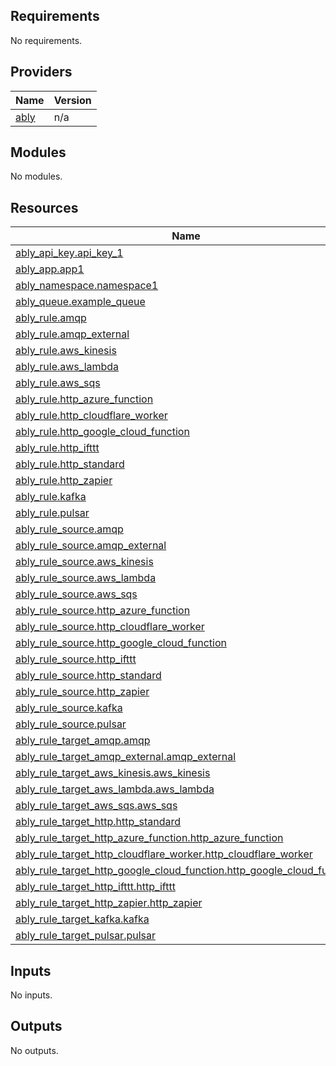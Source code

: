 ## Requirements

No requirements.

## Providers

| Name | Version |
|------|---------|
| <a name="provider_ably"></a> [ably](#provider\_ably) | n/a |

## Modules

No modules.

## Resources

| Name | Type |
|------|------|
| [ably_api_key.api_key_1](https://registry.terraform.io/providers/hashicorp/ably/latest/docs/resources/api_key) | resource |
| [ably_app.app1](https://registry.terraform.io/providers/hashicorp/ably/latest/docs/resources/app) | resource |
| [ably_namespace.namespace1](https://registry.terraform.io/providers/hashicorp/ably/latest/docs/resources/namespace) | resource |
| [ably_queue.example_queue](https://registry.terraform.io/providers/hashicorp/ably/latest/docs/resources/queue) | resource |
| [ably_rule.amqp](https://registry.terraform.io/providers/hashicorp/ably/latest/docs/resources/rule) | resource |
| [ably_rule.amqp_external](https://registry.terraform.io/providers/hashicorp/ably/latest/docs/resources/rule) | resource |
| [ably_rule.aws_kinesis](https://registry.terraform.io/providers/hashicorp/ably/latest/docs/resources/rule) | resource |
| [ably_rule.aws_lambda](https://registry.terraform.io/providers/hashicorp/ably/latest/docs/resources/rule) | resource |
| [ably_rule.aws_sqs](https://registry.terraform.io/providers/hashicorp/ably/latest/docs/resources/rule) | resource |
| [ably_rule.http_azure_function](https://registry.terraform.io/providers/hashicorp/ably/latest/docs/resources/rule) | resource |
| [ably_rule.http_cloudflare_worker](https://registry.terraform.io/providers/hashicorp/ably/latest/docs/resources/rule) | resource |
| [ably_rule.http_google_cloud_function](https://registry.terraform.io/providers/hashicorp/ably/latest/docs/resources/rule) | resource |
| [ably_rule.http_ifttt](https://registry.terraform.io/providers/hashicorp/ably/latest/docs/resources/rule) | resource |
| [ably_rule.http_standard](https://registry.terraform.io/providers/hashicorp/ably/latest/docs/resources/rule) | resource |
| [ably_rule.http_zapier](https://registry.terraform.io/providers/hashicorp/ably/latest/docs/resources/rule) | resource |
| [ably_rule.kafka](https://registry.terraform.io/providers/hashicorp/ably/latest/docs/resources/rule) | resource |
| [ably_rule.pulsar](https://registry.terraform.io/providers/hashicorp/ably/latest/docs/resources/rule) | resource |
| [ably_rule_source.amqp](https://registry.terraform.io/providers/hashicorp/ably/latest/docs/resources/rule_source) | resource |
| [ably_rule_source.amqp_external](https://registry.terraform.io/providers/hashicorp/ably/latest/docs/resources/rule_source) | resource |
| [ably_rule_source.aws_kinesis](https://registry.terraform.io/providers/hashicorp/ably/latest/docs/resources/rule_source) | resource |
| [ably_rule_source.aws_lambda](https://registry.terraform.io/providers/hashicorp/ably/latest/docs/resources/rule_source) | resource |
| [ably_rule_source.aws_sqs](https://registry.terraform.io/providers/hashicorp/ably/latest/docs/resources/rule_source) | resource |
| [ably_rule_source.http_azure_function](https://registry.terraform.io/providers/hashicorp/ably/latest/docs/resources/rule_source) | resource |
| [ably_rule_source.http_cloudflare_worker](https://registry.terraform.io/providers/hashicorp/ably/latest/docs/resources/rule_source) | resource |
| [ably_rule_source.http_google_cloud_function](https://registry.terraform.io/providers/hashicorp/ably/latest/docs/resources/rule_source) | resource |
| [ably_rule_source.http_ifttt](https://registry.terraform.io/providers/hashicorp/ably/latest/docs/resources/rule_source) | resource |
| [ably_rule_source.http_standard](https://registry.terraform.io/providers/hashicorp/ably/latest/docs/resources/rule_source) | resource |
| [ably_rule_source.http_zapier](https://registry.terraform.io/providers/hashicorp/ably/latest/docs/resources/rule_source) | resource |
| [ably_rule_source.kafka](https://registry.terraform.io/providers/hashicorp/ably/latest/docs/resources/rule_source) | resource |
| [ably_rule_source.pulsar](https://registry.terraform.io/providers/hashicorp/ably/latest/docs/resources/rule_source) | resource |
| [ably_rule_target_amqp.amqp](https://registry.terraform.io/providers/hashicorp/ably/latest/docs/resources/rule_target_amqp) | resource |
| [ably_rule_target_amqp_external.amqp_external](https://registry.terraform.io/providers/hashicorp/ably/latest/docs/resources/rule_target_amqp_external) | resource |
| [ably_rule_target_aws_kinesis.aws_kinesis](https://registry.terraform.io/providers/hashicorp/ably/latest/docs/resources/rule_target_aws_kinesis) | resource |
| [ably_rule_target_aws_lambda.aws_lambda](https://registry.terraform.io/providers/hashicorp/ably/latest/docs/resources/rule_target_aws_lambda) | resource |
| [ably_rule_target_aws_sqs.aws_sqs](https://registry.terraform.io/providers/hashicorp/ably/latest/docs/resources/rule_target_aws_sqs) | resource |
| [ably_rule_target_http.http_standard](https://registry.terraform.io/providers/hashicorp/ably/latest/docs/resources/rule_target_http) | resource |
| [ably_rule_target_http_azure_function.http_azure_function](https://registry.terraform.io/providers/hashicorp/ably/latest/docs/resources/rule_target_http_azure_function) | resource |
| [ably_rule_target_http_cloudflare_worker.http_cloudflare_worker](https://registry.terraform.io/providers/hashicorp/ably/latest/docs/resources/rule_target_http_cloudflare_worker) | resource |
| [ably_rule_target_http_google_cloud_function.http_google_cloud_function](https://registry.terraform.io/providers/hashicorp/ably/latest/docs/resources/rule_target_http_google_cloud_function) | resource |
| [ably_rule_target_http_ifttt.http_ifttt](https://registry.terraform.io/providers/hashicorp/ably/latest/docs/resources/rule_target_http_ifttt) | resource |
| [ably_rule_target_http_zapier.http_zapier](https://registry.terraform.io/providers/hashicorp/ably/latest/docs/resources/rule_target_http_zapier) | resource |
| [ably_rule_target_kafka.kafka](https://registry.terraform.io/providers/hashicorp/ably/latest/docs/resources/rule_target_kafka) | resource |
| [ably_rule_target_pulsar.pulsar](https://registry.terraform.io/providers/hashicorp/ably/latest/docs/resources/rule_target_pulsar) | resource |

## Inputs

No inputs.

## Outputs

No outputs.
